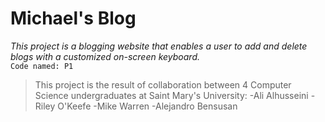 # Michael's Blog
*This project is a blogging website that enables a user to add and delete blogs with a customized on-screen keyboard.*                        
`Code named: P1`

> This project is the result of collaboration between 4 Computer Science undergraduates at Saint Mary's University:
> -Ali Alhusseini
> -Riley O'Keefe
> -Mike Warren
> -Alejandro Bensusan
